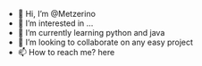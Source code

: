- 👋 Hi, I’m @Metzerino
- 👀 I’m interested in ...
- 🌱 I’m currently learning python and java
- 💞️ I’m looking to collaborate on any easy project
- 📫 How to reach me? here

<!---
Metzerino/Metzerino is a ✨ special ✨ repository because its `README.md` (this file) appears on your GitHub profile.
You can click the Preview link to take a look at your changes.
--->
